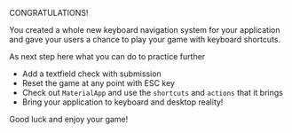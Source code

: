 CONGRATULATIONS!

You created a whole new keyboard navigation system for your application and gave your users a chance to play your game with keyboard shortcuts.

As next step here what you can do to practice further

- Add a textfield check with submission
- Reset the game at any point with ESC key
- Check out `MaterialApp` and use the `shortcuts` and `actions` that it brings
- Bring your application to keyboard and desktop reality!

Good luck and enjoy your game! 